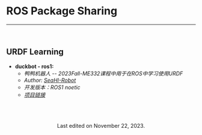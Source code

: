 # ROS Package Sharing

---





<br>

## URDF Learning

- **duckbot - ros1:** 
  - *鸭鸭机器人  --  2023Fall-ME332课程中用于在ROS中学习使用URDF*
  - *Author:*  [*SeaHI-Robot*](https://github.com/SeaHI-Robot)
  - *开发版本：ROS1 noetic*
  - [*项目链接*](https://github.com/SeaHI-Robot/ROS_Tutorial/tree/master/src/duckbot)



<!-- 末尾 -->
<br>
<br>
<br>

<center>
Last edited on November 22, 2023.
</center>

<br>
<br>
